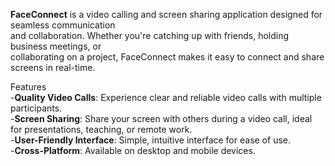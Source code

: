 __FaceConnect__ is a video calling and screen sharing application designed for seamless communication<br> and collaboration. Whether you're catching up with friends, holding business meetings, or<br> collaborating on a project, FaceConnect makes it easy to connect and share screens in real-time.

Features<br>
-__Quality Video Calls__: Experience clear and reliable video calls with multiple participants.<br>
-__Screen Sharing__: Share your screen with others during a video call, ideal for presentations, teaching, or remote work.<br>
-__User-Friendly Interface__: Simple, intuitive interface for ease of use.<br>
-__Cross-Platform__: Available on desktop and mobile devices.<br>
